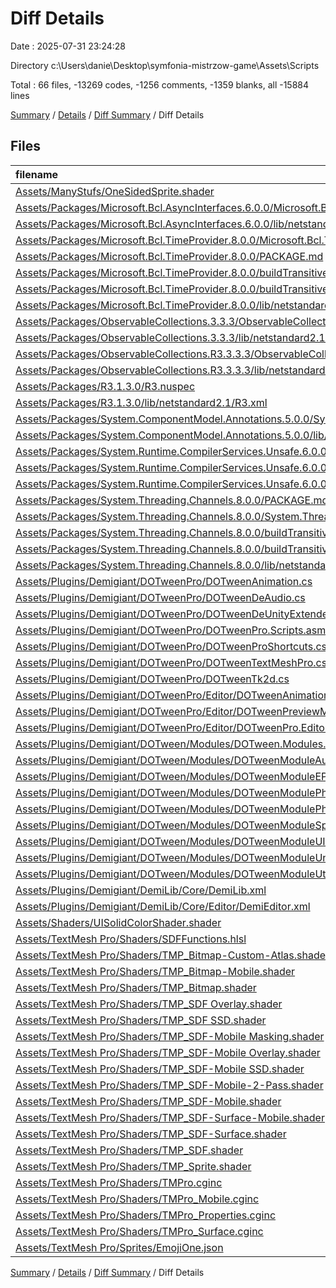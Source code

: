 # Diff Details

Date : 2025-07-31 23:24:28

Directory c:\\Users\\danie\\Desktop\\symfonia-mistrzow-game\\Assets\\Scripts

Total : 66 files,  -13269 codes, -1256 comments, -1359 blanks, all -15884 lines

[Summary](results.md) / [Details](details.md) / [Diff Summary](diff.md) / Diff Details

## Files
| filename | language | code | comment | blank | total |
| :--- | :--- | ---: | ---: | ---: | ---: |
| [Assets/ManyStufs/OneSidedSprite.shader](/Assets/ManyStufs/OneSidedSprite.shader) | UnityShader | -40 | -1 | -5 | -46 |
| [Assets/Packages/Microsoft.Bcl.AsyncInterfaces.6.0.0/Microsoft.Bcl.AsyncInterfaces.nuspec](/Assets/Packages/Microsoft.Bcl.AsyncInterfaces.6.0.0/Microsoft.Bcl.AsyncInterfaces.nuspec) | XML | -30 | 0 | -1 | -31 |
| [Assets/Packages/Microsoft.Bcl.AsyncInterfaces.6.0.0/lib/netstandard2.1/Microsoft.Bcl.AsyncInterfaces.xml](/Assets/Packages/Microsoft.Bcl.AsyncInterfaces.6.0.0/lib/netstandard2.1/Microsoft.Bcl.AsyncInterfaces.xml) | XML | -8 | 0 | -1 | -9 |
| [Assets/Packages/Microsoft.Bcl.TimeProvider.8.0.0/Microsoft.Bcl.TimeProvider.nuspec](/Assets/Packages/Microsoft.Bcl.TimeProvider.8.0.0/Microsoft.Bcl.TimeProvider.nuspec) | XML | -31 | 0 | -1 | -32 |
| [Assets/Packages/Microsoft.Bcl.TimeProvider.8.0.0/PACKAGE.md](/Assets/Packages/Microsoft.Bcl.TimeProvider.8.0.0/PACKAGE.md) | Markdown | -40 | 0 | -17 | -57 |
| [Assets/Packages/Microsoft.Bcl.TimeProvider.8.0.0/buildTransitive/net461/Microsoft.Bcl.TimeProvider.targets](/Assets/Packages/Microsoft.Bcl.TimeProvider.8.0.0/buildTransitive/net461/Microsoft.Bcl.TimeProvider.targets) | XML | -6 | 0 | -1 | -7 |
| [Assets/Packages/Microsoft.Bcl.TimeProvider.8.0.0/buildTransitive/netcoreapp2.0/Microsoft.Bcl.TimeProvider.targets](/Assets/Packages/Microsoft.Bcl.TimeProvider.8.0.0/buildTransitive/netcoreapp2.0/Microsoft.Bcl.TimeProvider.targets) | XML | -6 | 0 | -1 | -7 |
| [Assets/Packages/Microsoft.Bcl.TimeProvider.8.0.0/lib/netstandard2.0/Microsoft.Bcl.TimeProvider.xml](/Assets/Packages/Microsoft.Bcl.TimeProvider.8.0.0/lib/netstandard2.0/Microsoft.Bcl.TimeProvider.xml) | XML | -415 | 0 | -1 | -416 |
| [Assets/Packages/ObservableCollections.3.3.3/ObservableCollections.nuspec](/Assets/Packages/ObservableCollections.3.3.3/ObservableCollections.nuspec) | XML | -27 | 0 | 0 | -27 |
| [Assets/Packages/ObservableCollections.3.3.3/lib/netstandard2.1/ObservableCollections.xml](/Assets/Packages/ObservableCollections.3.3.3/lib/netstandard2.1/ObservableCollections.xml) | XML | -389 | 0 | -3 | -392 |
| [Assets/Packages/ObservableCollections.R3.3.3.3/ObservableCollections.R3.nuspec](/Assets/Packages/ObservableCollections.R3.3.3.3/ObservableCollections.R3.nuspec) | XML | -34 | 0 | 0 | -34 |
| [Assets/Packages/ObservableCollections.R3.3.3.3/lib/netstandard2.1/ObservableCollections.R3.xml](/Assets/Packages/ObservableCollections.R3.3.3.3/lib/netstandard2.1/ObservableCollections.R3.xml) | XML | -350 | 0 | -3 | -353 |
| [Assets/Packages/R3.1.3.0/R3.nuspec](/Assets/Packages/R3.1.3.0/R3.nuspec) | XML | -36 | 0 | 0 | -36 |
| [Assets/Packages/R3.1.3.0/lib/netstandard2.1/R3.xml](/Assets/Packages/R3.1.3.0/lib/netstandard2.1/R3.xml) | XML | -444 | 0 | -3 | -447 |
| [Assets/Packages/System.ComponentModel.Annotations.5.0.0/System.ComponentModel.Annotations.nuspec](/Assets/Packages/System.ComponentModel.Annotations.5.0.0/System.ComponentModel.Annotations.nuspec) | XML | -68 | 0 | -2 | -70 |
| [Assets/Packages/System.ComponentModel.Annotations.5.0.0/lib/netstandard2.1/System.ComponentModel.Annotations.xml](/Assets/Packages/System.ComponentModel.Annotations.5.0.0/lib/netstandard2.1/System.ComponentModel.Annotations.xml) | XML | -1,201 | 0 | -9 | -1,210 |
| [Assets/Packages/System.Runtime.CompilerServices.Unsafe.6.0.0/System.Runtime.CompilerServices.Unsafe.nuspec](/Assets/Packages/System.Runtime.CompilerServices.Unsafe.6.0.0/System.Runtime.CompilerServices.Unsafe.nuspec) | XML | -28 | 0 | -1 | -29 |
| [Assets/Packages/System.Runtime.CompilerServices.Unsafe.6.0.0/buildTransitive/netcoreapp2.0/System.Runtime.CompilerServices.Unsafe.targets](/Assets/Packages/System.Runtime.CompilerServices.Unsafe.6.0.0/buildTransitive/netcoreapp2.0/System.Runtime.CompilerServices.Unsafe.targets) | XML | -6 | 0 | -1 | -7 |
| [Assets/Packages/System.Runtime.CompilerServices.Unsafe.6.0.0/lib/netstandard2.0/System.Runtime.CompilerServices.Unsafe.xml](/Assets/Packages/System.Runtime.CompilerServices.Unsafe.6.0.0/lib/netstandard2.0/System.Runtime.CompilerServices.Unsafe.xml) | XML | -289 | 0 | -2 | -291 |
| [Assets/Packages/System.Threading.Channels.8.0.0/PACKAGE.md](/Assets/Packages/System.Threading.Channels.8.0.0/PACKAGE.md) | Markdown | -48 | 0 | -25 | -73 |
| [Assets/Packages/System.Threading.Channels.8.0.0/System.Threading.Channels.nuspec](/Assets/Packages/System.Threading.Channels.8.0.0/System.Threading.Channels.nuspec) | XML | -33 | 0 | -1 | -34 |
| [Assets/Packages/System.Threading.Channels.8.0.0/buildTransitive/net461/System.Threading.Channels.targets](/Assets/Packages/System.Threading.Channels.8.0.0/buildTransitive/net461/System.Threading.Channels.targets) | XML | -6 | 0 | -1 | -7 |
| [Assets/Packages/System.Threading.Channels.8.0.0/buildTransitive/netcoreapp2.0/System.Threading.Channels.targets](/Assets/Packages/System.Threading.Channels.8.0.0/buildTransitive/netcoreapp2.0/System.Threading.Channels.targets) | XML | -6 | 0 | -1 | -7 |
| [Assets/Packages/System.Threading.Channels.8.0.0/lib/netstandard2.1/System.Threading.Channels.xml](/Assets/Packages/System.Threading.Channels.8.0.0/lib/netstandard2.1/System.Threading.Channels.xml) | XML | -243 | 0 | 0 | -243 |
| [Assets/Plugins/Demigiant/DOTweenPro/DOTweenAnimation.cs](/Assets/Plugins/Demigiant/DOTweenPro/DOTweenAnimation.cs) | C# | -677 | -167 | -74 | -918 |
| [Assets/Plugins/Demigiant/DOTweenPro/DOTweenDeAudio.cs](/Assets/Plugins/Demigiant/DOTweenPro/DOTweenDeAudio.cs) | C# | -2 | -5 | -3 | -10 |
| [Assets/Plugins/Demigiant/DOTweenPro/DOTweenDeUnityExtended.cs](/Assets/Plugins/Demigiant/DOTweenPro/DOTweenDeUnityExtended.cs) | C# | -2 | -5 | -3 | -10 |
| [Assets/Plugins/Demigiant/DOTweenPro/DOTweenPro.Scripts.asmdef](/Assets/Plugins/Demigiant/DOTweenPro/DOTweenPro.Scripts.asmdef) | JSON | -6 | 0 | -1 | -7 |
| [Assets/Plugins/Demigiant/DOTweenPro/DOTweenProShortcuts.cs](/Assets/Plugins/Demigiant/DOTweenPro/DOTweenProShortcuts.cs) | C# | -55 | -21 | -15 | -91 |
| [Assets/Plugins/Demigiant/DOTweenPro/DOTweenTextMeshPro.cs](/Assets/Plugins/Demigiant/DOTweenPro/DOTweenTextMeshPro.cs) | C# | -674 | -279 | -85 | -1,038 |
| [Assets/Plugins/Demigiant/DOTweenPro/DOTweenTk2d.cs](/Assets/Plugins/Demigiant/DOTweenPro/DOTweenTk2d.cs) | C# | -160 | -70 | -18 | -248 |
| [Assets/Plugins/Demigiant/DOTweenPro/Editor/DOTweenAnimationInspector.cs](/Assets/Plugins/Demigiant/DOTweenPro/Editor/DOTweenAnimationInspector.cs) | C# | -684 | -25 | -56 | -765 |
| [Assets/Plugins/Demigiant/DOTweenPro/Editor/DOTweenPreviewManager.cs](/Assets/Plugins/Demigiant/DOTweenPro/Editor/DOTweenPreviewManager.cs) | C# | -218 | -17 | -31 | -266 |
| [Assets/Plugins/Demigiant/DOTweenPro/Editor/DOTweenPro.EditorScripts.asmdef](/Assets/Plugins/Demigiant/DOTweenPro/Editor/DOTweenPro.EditorScripts.asmdef) | JSON | -11 | 0 | -1 | -12 |
| [Assets/Plugins/Demigiant/DOTween/Modules/DOTween.Modules.asmdef](/Assets/Plugins/Demigiant/DOTween/Modules/DOTween.Modules.asmdef) | JSON | -3 | 0 | -1 | -4 |
| [Assets/Plugins/Demigiant/DOTween/Modules/DOTweenModuleAudio.cs](/Assets/Plugins/Demigiant/DOTween/Modules/DOTweenModuleAudio.cs) | C# | -94 | -80 | -25 | -199 |
| [Assets/Plugins/Demigiant/DOTween/Modules/DOTweenModuleEPOOutline.cs](/Assets/Plugins/Demigiant/DOTween/Modules/DOTweenModuleEPOOutline.cs) | C# | -109 | -18 | -20 | -147 |
| [Assets/Plugins/Demigiant/DOTween/Modules/DOTweenModulePhysics.cs](/Assets/Plugins/Demigiant/DOTween/Modules/DOTweenModulePhysics.cs) | C# | -137 | -60 | -20 | -217 |
| [Assets/Plugins/Demigiant/DOTween/Modules/DOTweenModulePhysics2D.cs](/Assets/Plugins/Demigiant/DOTween/Modules/DOTweenModulePhysics2D.cs) | C# | -125 | -51 | -18 | -194 |
| [Assets/Plugins/Demigiant/DOTween/Modules/DOTweenModuleSprite.cs](/Assets/Plugins/Demigiant/DOTween/Modules/DOTweenModuleSprite.cs) | C# | -63 | -17 | -14 | -94 |
| [Assets/Plugins/Demigiant/DOTween/Modules/DOTweenModuleUI.cs](/Assets/Plugins/Demigiant/DOTween/Modules/DOTweenModuleUI.cs) | C# | -390 | -203 | -70 | -663 |
| [Assets/Plugins/Demigiant/DOTween/Modules/DOTweenModuleUnityVersion.cs](/Assets/Plugins/Demigiant/DOTween/Modules/DOTweenModuleUnityVersion.cs) | C# | -254 | -99 | -37 | -390 |
| [Assets/Plugins/Demigiant/DOTween/Modules/DOTweenModuleUtils.cs](/Assets/Plugins/Demigiant/DOTween/Modules/DOTweenModuleUtils.cs) | C# | -123 | -27 | -18 | -168 |
| [Assets/Plugins/Demigiant/DemiLib/Core/DemiLib.xml](/Assets/Plugins/Demigiant/DemiLib/Core/DemiLib.xml) | XML | -230 | 0 | -2 | -232 |
| [Assets/Plugins/Demigiant/DemiLib/Core/Editor/DemiEditor.xml](/Assets/Plugins/Demigiant/DemiLib/Core/Editor/DemiEditor.xml) | XML | -2,405 | 0 | -1 | -2,406 |
| [Assets/Shaders/UISolidColorShader.shader](/Assets/Shaders/UISolidColorShader.shader) | UnityShader | -48 | 0 | -8 | -56 |
| [Assets/TextMesh Pro/Shaders/SDFFunctions.hlsl](/Assets/TextMesh%20Pro/Shaders/SDFFunctions.hlsl) | UnityShader | -130 | -18 | -31 | -179 |
| [Assets/TextMesh Pro/Shaders/TMP_Bitmap-Custom-Atlas.shader](/Assets/TextMesh%20Pro/Shaders/TMP_Bitmap-Custom-Atlas.shader) | UnityShader | -113 | -2 | -31 | -146 |
| [Assets/TextMesh Pro/Shaders/TMP_Bitmap-Mobile.shader](/Assets/TextMesh%20Pro/Shaders/TMP_Bitmap-Mobile.shader) | UnityShader | -123 | -3 | -30 | -156 |
| [Assets/TextMesh Pro/Shaders/TMP_Bitmap.shader](/Assets/TextMesh%20Pro/Shaders/TMP_Bitmap.shader) | UnityShader | -113 | -2 | -31 | -146 |
| [Assets/TextMesh Pro/Shaders/TMP_SDF Overlay.shader](/Assets/TextMesh%20Pro/Shaders/TMP_SDF%20Overlay.shader) | UnityShader | -253 | -4 | -70 | -327 |
| [Assets/TextMesh Pro/Shaders/TMP_SDF SSD.shader](/Assets/TextMesh%20Pro/Shaders/TMP_SDF%20SSD.shader) | UnityShader | -253 | -4 | -65 | -322 |
| [Assets/TextMesh Pro/Shaders/TMP_SDF-Mobile Masking.shader](/Assets/TextMesh%20Pro/Shaders/TMP_SDF-Mobile%20Masking.shader) | UnityShader | -198 | -10 | -51 | -259 |
| [Assets/TextMesh Pro/Shaders/TMP_SDF-Mobile Overlay.shader](/Assets/TextMesh%20Pro/Shaders/TMP_SDF-Mobile%20Overlay.shader) | UnityShader | -193 | -8 | -52 | -253 |
| [Assets/TextMesh Pro/Shaders/TMP_SDF-Mobile SSD.shader](/Assets/TextMesh%20Pro/Shaders/TMP_SDF-Mobile%20SSD.shader) | UnityShader | -82 | -4 | -21 | -107 |
| [Assets/TextMesh Pro/Shaders/TMP_SDF-Mobile-2-Pass.shader](/Assets/TextMesh%20Pro/Shaders/TMP_SDF-Mobile-2-Pass.shader) | UnityShader | -290 | -15 | -85 | -390 |
| [Assets/TextMesh Pro/Shaders/TMP_SDF-Mobile.shader](/Assets/TextMesh%20Pro/Shaders/TMP_SDF-Mobile.shader) | UnityShader | -192 | -8 | -51 | -251 |
| [Assets/TextMesh Pro/Shaders/TMP_SDF-Surface-Mobile.shader](/Assets/TextMesh%20Pro/Shaders/TMP_SDF-Surface-Mobile.shader) | UnityShader | -104 | -8 | -28 | -140 |
| [Assets/TextMesh Pro/Shaders/TMP_SDF-Surface.shader](/Assets/TextMesh%20Pro/Shaders/TMP_SDF-Surface.shader) | UnityShader | -123 | -4 | -33 | -160 |
| [Assets/TextMesh Pro/Shaders/TMP_SDF.shader](/Assets/TextMesh%20Pro/Shaders/TMP_SDF.shader) | UnityShader | -253 | -4 | -70 | -327 |
| [Assets/TextMesh Pro/Shaders/TMP_Sprite.shader](/Assets/TextMesh%20Pro/Shaders/TMP_Sprite.shader) | UnityShader | -111 | 0 | -21 | -132 |
| [Assets/TextMesh Pro/Shaders/TMPro.cginc](/Assets/TextMesh%20Pro/Shaders/TMPro.cginc) | UnityShader | -63 | -2 | -20 | -85 |
| [Assets/TextMesh Pro/Shaders/TMPro_Mobile.cginc](/Assets/TextMesh%20Pro/Shaders/TMPro_Mobile.cginc) | UnityShader | -129 | -2 | -35 | -166 |
| [Assets/TextMesh Pro/Shaders/TMPro_Properties.cginc](/Assets/TextMesh%20Pro/Shaders/TMPro_Properties.cginc) | UnityShader | -62 | -6 | -13 | -81 |
| [Assets/TextMesh Pro/Shaders/TMPro_Surface.cginc](/Assets/TextMesh%20Pro/Shaders/TMPro_Surface.cginc) | UnityShader | -75 | -7 | -18 | -100 |
| [Assets/TextMesh Pro/Sprites/EmojiOne.json](/Assets/TextMesh%20Pro/Sprites/EmojiOne.json) | JSON | -155 | 0 | -2 | -157 |

[Summary](results.md) / [Details](details.md) / [Diff Summary](diff.md) / Diff Details